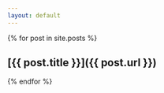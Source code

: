 ```yaml
---
layout: default
---
```

{% for post in site.posts %}
## [{{ post.title }}]({{ post.url }})
{% endfor %}
